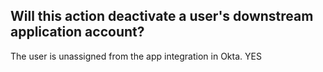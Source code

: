 ## Will this action deactivate a user's downstream application account?

The user is unassigned from the app integration in Okta. YES


